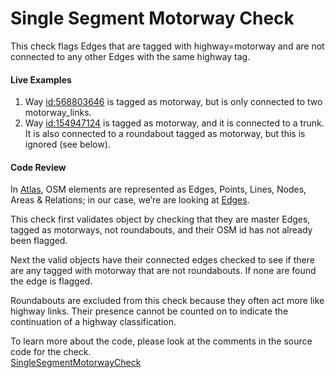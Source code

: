 # Single Segment Motorway Check

This check flags Edges that are tagged with highway=motorway and are not connected to any other Edges with the same highway tag.

#### Live Examples

1. Way [id:568803646](https://www.openstreetmap.org/way/568803646) is tagged as motorway, but is only connected to two motorway_links.
2. Way [id:154947124](https://www.openstreetmap.org/way/154947124) is tagged as motorway, and it is connected to a trunk. 
It is also connected to a roundabout tagged as motorway, but this is ignored (see below).

#### Code Review

In [Atlas](https://github.com/osmlab/atlas), OSM elements are represented as Edges, Points, Lines, Nodes, Areas & Relations; in our case, we’re are looking at
[Edges](https://github.com/osmlab/atlas/blob/dev/src/main/java/org/openstreetmap/atlas/geography/atlas/items/Edge.java).

This check first validates object by checking that they are master Edges, tagged as motorways, not roundabouts, and their OSM id has not already been flagged.

Next the valid objects have their connected edges checked to see if there are any tagged with motorway that are not roundabouts.
If none are found the edge is flagged.

Roundabouts are excluded from this check because they often act more like highway links. 
Their presence cannot be counted on to indicate the continuation of a highway classification. 

To learn more about the code, please look at the comments in the source code for the check.  
[SingleSegmentMotorwayCheck](../../src/main/java/org/openstreetmap/atlas/checks/validation/linear/edges/SingleSegmentMotorwayCheck.java)
